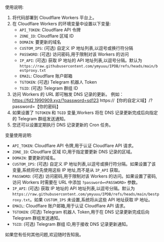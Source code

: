 使用说明:

1. 将代码部署到 Cloudflare Workers 平台上。
2. 在 Cloudflare Workers 的环境变量中设置以下变量:
   - `API_TOKEN`: Cloudflare API 令牌
   - `ZONE_ID`: Cloudflare 区域 ID
   - `DOMAIN`: 要更新的域名
   - `CUSTOM_IPS`: (可选) 自定义 IP 地址列表,以逗号或换行符分隔
   - `PASSWORD`: (可选) 访问密码,用于限制对该 Workers 的访问
   - `IP_API`: (可选) 获取 IP 地址的 API 地址列表,以逗号分隔。默认为 `https://raw.githubusercontent.com/ymyuuu/IPDB/refs/heads/main/bestproxy.txt`
   - `EMAIL`: Cloudflare 账户邮箱
   - `TGTOKEN`: (可选) Telegram 机器人 Token
   - `TGID`: (可选) Telegram 群组 ID
3. 访问 Workers 的 URL 即可触发 DNS 记录的更新。
   例如：https://fd2.1990909.xyz/?password=sd123
         https://【你的自定义域】/?password=【你的密码】
5. 如果设置了 `TGTOKEN` 和 `TGID` 变量,Workers 将在 DNS 记录更新完成后向指定的 Telegram 群组发送通知。
6. 您还可以设置定期执行 DNS 记录更新的 Cron 任务。

变量使用说明:

- `API_TOKEN`: Cloudflare API 令牌,用于认证 Cloudflare API 请求。
- `ZONE_ID`: Cloudflare 区域 ID,用于指定要更新 DNS 记录的区域。
- `DOMAIN`: 要更新的域名。
- `CUSTOM_IPS`: (可选) 自定义 IP 地址列表,以逗号或换行符分隔。如果设置了该变量,系统将优先使用这些 IP 地址,而不是从 `IP_API` 获取。
- `PASSWORD`: (可选) 访问密码,用于限制对该 Workers 的访问。如果设置了密码,访问 Workers 时需要在 URL 中添加 `?password=<PASSWORD>` 参数。
- `IP_API`: (可选) 获取 IP 地址的 API 地址列表,以逗号分隔。默认为 `https://raw.githubusercontent.com/ymyuuu/IPDB/refs/heads/main/bestproxy.txt`。如果 `CUSTOM_IPS` 未设置,系统将从这些 API 地址获取 IP 地址。
- `EMAIL`: Cloudflare 账户邮箱,用于认证 Cloudflare API 请求。
- `TGTOKEN`: (可选) Telegram 机器人 Token,用于在 DNS 记录更新完成后向 Telegram 群组发送通知。
- `TGID`: (可选) Telegram 群组 ID,用于接收 DNS 记录更新通知。

如果您有任何其他问题,欢迎随时告知我。
